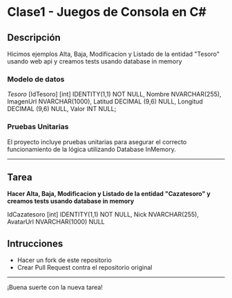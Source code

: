 # Clase1 - Juegos de Consola en C#

## Descripción

Hicimos ejemplos Alta, Baja, Modificacion y Listado de la entidad "Tesoro" usando web api y creamos tests usando database in memory


### Modelo de datos

*Tesoro*
[IdTesoro] [int] IDENTITY(1,1) NOT NULL,
Nombre NVARCHAR(255),
ImagenUrl NVARCHAR(1000),
Latitud DECIMAL (9,6) NULL,
Longitud DECIMAL (9,6) NULL,
Valor INT NULL;

### Pruebas Unitarias

El proyecto incluye pruebas unitarias para asegurar el correcto funcionamiento de la lógica utilizando Database InMemory.

---

## Tarea

**Hacer Alta, Baja, Modificacion y Listado de la entidad "Cazatesoro" y creamos tests usando database in memory**


IdCazatesoro [int] IDENTITY(1,1) NOT NULL,
Nick NVARCHAR(255),
AvatarUrl NVARCHAR(1000) NULL

## Intrucciones
- Hacer un fork de este repositorio
- Crear Pull Request contra el repositorio original
---

¡Buena suerte con la nueva tarea!

